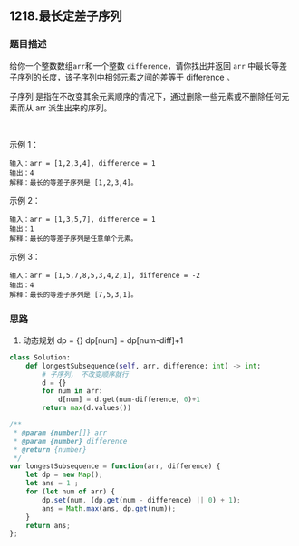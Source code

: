 ## 1218.最长定差子序列

### 题目描述

给你一个整数数组`arr`和一个整数 `difference`，请你找出并返回 `arr` 中最长等差子序列的长度，该子序列中相邻元素之间的差等于 difference 。

子序列 是指在不改变其余元素顺序的情况下，通过删除一些元素或不删除任何元素而从 arr 派生出来的序列。

 

示例 1：
```
输入：arr = [1,2,3,4], difference = 1
输出：4
解释：最长的等差子序列是 [1,2,3,4]。
```
示例 2：
```
输入：arr = [1,3,5,7], difference = 1
输出：1
解释：最长的等差子序列是任意单个元素。
```
示例 3：
```
输入：arr = [1,5,7,8,5,3,4,2,1], difference = -2
输出：4
解释：最长的等差子序列是 [7,5,3,1]。
```
### 思路

1. 动态规划
dp = {}
dp[num] = dp[num-diff]+1
   

```python
class Solution:
    def longestSubsequence(self, arr, difference: int) -> int:
        # 子序列， 不改变顺序就行
        d = {}
        for num in arr:
            d[num] = d.get(num-difference, 0)+1
        return max(d.values())
```

```js
/**
 * @param {number[]} arr
 * @param {number} difference
 * @return {number}
 */
var longestSubsequence = function(arr, difference) {
    let dp = new Map();
    let ans = 1 ;
    for (let num of arr) {
        dp.set(num, (dp.get(num - difference) || 0) + 1);
        ans = Math.max(ans, dp.get(num));
    }
    return ans;
};
```
